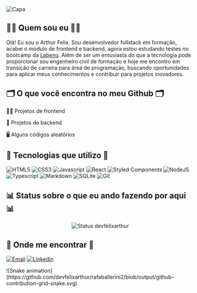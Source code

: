 ![Capa](./img/capa.gif.gif)

## 👩‍💻 Quem sou eu 👩‍💻
Olá! Eu sou o Arthur Felix. Sou desenvolvedor fullstack em formação, acabei o módulo de frontend e backend, agora estou estudando testes no bootcamp da [Labenu](https://portal.ufpel.edu.br/). Além de ser um entusiasta do que a tecnologia pode proporcionar sou engenheiro civil de formação e hoje me encontro em transição de carreira para área de programação, buscando oportunidades para aplicar meus conhecimentos e contribuir para projetos inovadores.

## 🗂️ O que você encontra no meu Github 🗂️

👩‍💻 Projetos de frontend

🤖 Projetos de backend

🖥️ Alguns códigos aleatórios

## 🌟 Tecnologias que utilizo 🌟

![HTML5](https://img.shields.io/badge/HTML5-E34F26?style=for-the-badge&logo=html5&logoColor=white)
![CSS3](https://img.shields.io/badge/CSS3-1572B6?style=for-the-badge&logo=css3&logoColor=white)
![Javascript](https://img.shields.io/badge/JavaScript-323330?style=for-the-badge&logo=javascript&logoColor=F7DF1E)
![React](https://img.shields.io/badge/React-20232A?style=for-the-badge&logo=react&logoColor=61DAFB)
![Styled Components](https://img.shields.io/badge/styled--components-DB7093?style=for-the-badge&logo=styled-components&logoColor=white)
![NodeJS](https://img.shields.io/badge/Node.js-43853D?style=for-the-badge&logo=node.js&logoColor=white)
![Typescript](https://img.shields.io/badge/TypeScript-007ACC?style=for-the-badge&logo=typescript&logoColor=white)
![Markdown](https://img.shields.io/badge/Markdown-000000?style=for-the-badge&logo=markdown&logoColor=white)
![SQLite](https://img.shields.io/badge/SQLite-07405E?style=for-the-badge&logo=sqlite&logoColor=white)
![Git](https://img.shields.io/badge/GIT-E44C30?style=for-the-badge&logo=git&logoColor=white)


## 📊 Status sobre o que eu ando fazendo por aqui 📊
<div align = "center">
 
![Status devfelixarthur](http://github-profile-summary-cards.vercel.app/api/cards/stats?username=devfelixarthur&theme=nord_dark) 

</div>

## 💎 Onde me encontrar 💎

[![Email](https://img.shields.io/badge/Gmail-D14836?style=for-the-badge&logo=gmail&logoColor=white)](dev.felixarthur@gmail.com)
[![Linkedin](https://img.shields.io/badge/LinkedIn-0077B5?style=for-the-badge&logo=linkedin&logoColor=white)](https://www.linkedin.com/in/arthurflandrade/)

<div>
![Snake animation](https://github.com/devfelixarthur/rafaballerini2/blob/output/github-contribution-grid-snake.svg)
</div>
